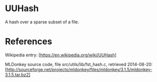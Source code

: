 UUHash
======

A hash over a sparse subset of a file.


References
==========

Wikipedia entry:
[https://en.wikipedia.org/wiki/UUHash]

MLDonkey source code, file src/utils/lib/fst_hash.c, retrieved 2014-08-20:
[http://sourceforge.net/projects/mldonkey/files/mldonkey/3.1.5/mldonkey-3.1.5.tar.bz2]
